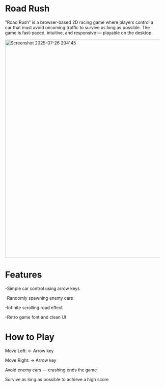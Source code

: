# Road Rush
"Road Rush" is a browser-based 2D racing game where players control a car that must avoid oncoming traffic to survive as long as possible. The game is fast-paced, intuitive, and responsive — playable on the desktop.

<img width="1010" height="707" alt="Screenshot 2025-07-26 204145" src="https://github.com/user-attachments/assets/c91d25e1-cd2a-4d18-9044-33efaf6927d2" />

# Features

 -Simple car control using arrow keys

 -Randomly spawning enemy cars

 -Infinite scrolling road effect

 -Retro game font and clean UI

# How to Play

Move Left: ← Arrow key

Move Right: → Arrow key

Avoid enemy cars — crashing ends the game

Survive as long as possible to achieve a high score

